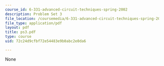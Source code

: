 ```yaml
---
course_id: 6-331-advanced-circuit-techniques-spring-2002
description: Problem Set 3
file_location: /coursemedia/6-331-advanced-circuit-techniques-spring-2002/72c24d9cfbf72e54483e9b0abc2e0da6_ps3.pdf
file_type: application/pdf
layout: pdf
title: ps3.pdf
type: course
uid: 72c24d9cfbf72e54483e9b0abc2e0da6

---
```

None